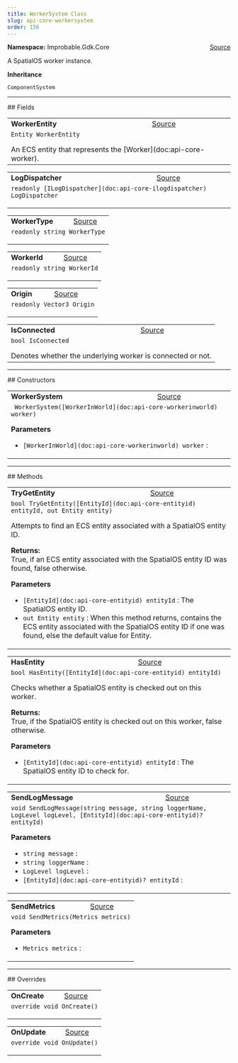 ```yaml
---
title: WorkerSystem Class
slug: api-core-workersystem
order: 156
---
```


<p><b>Namespace:</b> Improbable.Gdk.Core<span style="float: right"><a href="https://www.github.com/spatialos/gdk-for-unity/blob/0.3.3/workers/unity/Packages/io.improbable.gdk.core/Systems/WorkerSystem.cs/#L14">Source</a></span></p>

</p>


<p>A SpatialOS worker instance. </p>



</p>
<p><b>Inheritance</b></p>

<code>ComponentSystem</code>






</p>
<hr style="width:100%; border-top-color:#d8d8d8" />
## Fields


</p>


<table class="io-api-doc">    <tr>        <td class="io-api-doc-name"><a id="workerentity"></a><b>WorkerEntity</b></td>        <td class="io-api-doc-source"><a href="https://www.github.com/spatialos/gdk-for-unity/blob/0.3.3/workers/unity/Packages/io.improbable.gdk.core/Systems/WorkerSystem.cs/#L19">Source</a></td>    </tr>    <tr>        <td class="io-api-doc-content" colspan="2"><code>Entity WorkerEntity</code></p>An ECS entity that represents the [Worker](doc:api-core-worker). </td>    </tr></table>
<table class="io-api-doc">    <tr>        <td class="io-api-doc-name"><a id="logdispatcher"></a><b>LogDispatcher</b></td>        <td class="io-api-doc-source"><a href="https://www.github.com/spatialos/gdk-for-unity/blob/0.3.3/workers/unity/Packages/io.improbable.gdk.core/Systems/WorkerSystem.cs/#L21">Source</a></td>    </tr>    <tr>        <td class="io-api-doc-content" colspan="2"><code>readonly [ILogDispatcher](doc:api-core-ilogdispatcher) LogDispatcher</code></p></td>    </tr></table>
<table class="io-api-doc">    <tr>        <td class="io-api-doc-name"><a id="workertype"></a><b>WorkerType</b></td>        <td class="io-api-doc-source"><a href="https://www.github.com/spatialos/gdk-for-unity/blob/0.3.3/workers/unity/Packages/io.improbable.gdk.core/Systems/WorkerSystem.cs/#L22">Source</a></td>    </tr>    <tr>        <td class="io-api-doc-content" colspan="2"><code>readonly string WorkerType</code></p></td>    </tr></table>
<table class="io-api-doc">    <tr>        <td class="io-api-doc-name"><a id="workerid"></a><b>WorkerId</b></td>        <td class="io-api-doc-source"><a href="https://www.github.com/spatialos/gdk-for-unity/blob/0.3.3/workers/unity/Packages/io.improbable.gdk.core/Systems/WorkerSystem.cs/#L23">Source</a></td>    </tr>    <tr>        <td class="io-api-doc-content" colspan="2"><code>readonly string WorkerId</code></p></td>    </tr></table>
<table class="io-api-doc">    <tr>        <td class="io-api-doc-name"><a id="origin"></a><b>Origin</b></td>        <td class="io-api-doc-source"><a href="https://www.github.com/spatialos/gdk-for-unity/blob/0.3.3/workers/unity/Packages/io.improbable.gdk.core/Systems/WorkerSystem.cs/#L24">Source</a></td>    </tr>    <tr>        <td class="io-api-doc-content" colspan="2"><code>readonly Vector3 Origin</code></p></td>    </tr></table>
<table class="io-api-doc">    <tr>        <td class="io-api-doc-name"><a id="isconnected"></a><b>IsConnected</b></td>        <td class="io-api-doc-source"><a href="https://www.github.com/spatialos/gdk-for-unity/blob/0.3.3/workers/unity/Packages/io.improbable.gdk.core/Systems/WorkerSystem.cs/#L29">Source</a></td>    </tr>    <tr>        <td class="io-api-doc-content" colspan="2"><code>bool IsConnected</code></p>Denotes whether the underlying worker is connected or not. </td>    </tr></table>






</p>
<hr style="width:100%; border-top-color:#d8d8d8" />
## Constructors


</p>


<table class="io-api-doc">    <tr>        <td class="io-api-doc-name"><a id="workersystem-workerinworld"></a><b>WorkerSystem</b></td>        <td class="io-api-doc-source"><a href="https://www.github.com/spatialos/gdk-for-unity/blob/0.3.3/workers/unity/Packages/io.improbable.gdk.core/Systems/WorkerSystem.cs/#L40">Source</a></td>    </tr>    <tr>        <td class="io-api-doc-content" colspan="2"><code> WorkerSystem([WorkerInWorld](doc:api-core-workerinworld) worker)</code></p></p><b>Parameters</b><ul><li><code>[WorkerInWorld](doc:api-core-workerinworld) worker</code> : </li></ul></td>    </tr></table>



</p>
<hr style="width:100%; border-top-color:#d8d8d8" />
## Methods


</p>


<table class="io-api-doc">    <tr>        <td class="io-api-doc-name"><a id="trygetentity-entityid-out-entity"></a><b>TryGetEntity</b></td>        <td class="io-api-doc-source"><a href="https://www.github.com/spatialos/gdk-for-unity/blob/0.3.3/workers/unity/Packages/io.improbable.gdk.core/Systems/WorkerSystem.cs/#L62">Source</a></td>    </tr>    <tr>        <td class="io-api-doc-content" colspan="2"><code>bool TryGetEntity([EntityId](doc:api-core-entityid) entityId, out Entity entity)</code></p>Attempts to find an ECS entity associated with a SpatialOS entity ID. </p><b>Returns:</b></br>True, if an ECS entity associated with the SpatialOS entity ID was found, false otherwise. </p><b>Parameters</b><ul><li><code>[EntityId](doc:api-core-entityid) entityId</code> : The SpatialOS entity ID.</li><li><code>out Entity entity</code> : When this method returns, contains the ECS entity associated with the SpatialOS entity ID if one was found, else the default value for Entity. </li></ul></td>    </tr></table>
<table class="io-api-doc">    <tr>        <td class="io-api-doc-name"><a id="hasentity-entityid"></a><b>HasEntity</b></td>        <td class="io-api-doc-source"><a href="https://www.github.com/spatialos/gdk-for-unity/blob/0.3.3/workers/unity/Packages/io.improbable.gdk.core/Systems/WorkerSystem.cs/#L72">Source</a></td>    </tr>    <tr>        <td class="io-api-doc-content" colspan="2"><code>bool HasEntity([EntityId](doc:api-core-entityid) entityId)</code></p>Checks whether a SpatialOS entity is checked out on this worker. </p><b>Returns:</b></br>True, if the SpatialOS entity is checked out on this worker, false otherwise.</p><b>Parameters</b><ul><li><code>[EntityId](doc:api-core-entityid) entityId</code> : The SpatialOS entity ID to check for.</li></ul></td>    </tr></table>
<table class="io-api-doc">    <tr>        <td class="io-api-doc-name"><a id="sendlogmessage-string-string-loglevel-entityid"></a><b>SendLogMessage</b></td>        <td class="io-api-doc-source"><a href="https://www.github.com/spatialos/gdk-for-unity/blob/0.3.3/workers/unity/Packages/io.improbable.gdk.core/Systems/WorkerSystem.cs/#L77">Source</a></td>    </tr>    <tr>        <td class="io-api-doc-content" colspan="2"><code>void SendLogMessage(string message, string loggerName, LogLevel logLevel, [EntityId](doc:api-core-entityid)? entityId)</code></p></p><b>Parameters</b><ul><li><code>string message</code> : </li><li><code>string loggerName</code> : </li><li><code>LogLevel logLevel</code> : </li><li><code>[EntityId](doc:api-core-entityid)? entityId</code> : </li></ul></td>    </tr></table>
<table class="io-api-doc">    <tr>        <td class="io-api-doc-name"><a id="sendmetrics-metrics"></a><b>SendMetrics</b></td>        <td class="io-api-doc-source"><a href="https://www.github.com/spatialos/gdk-for-unity/blob/0.3.3/workers/unity/Packages/io.improbable.gdk.core/Systems/WorkerSystem.cs/#L82">Source</a></td>    </tr>    <tr>        <td class="io-api-doc-content" colspan="2"><code>void SendMetrics(Metrics metrics)</code></p></p><b>Parameters</b><ul><li><code>Metrics metrics</code> : </li></ul></td>    </tr></table>



</p>
<hr style="width:100%; border-top-color:#d8d8d8" />
## Overrides


</p>


<table class="io-api-doc">    <tr>        <td class="io-api-doc-name"><a id="oncreate"></a><b>OnCreate</b></td>        <td class="io-api-doc-source"><a href="https://www.github.com/spatialos/gdk-for-unity/blob/0.3.3/workers/unity/Packages/io.improbable.gdk.core/Systems/WorkerSystem.cs/#L97">Source</a></td>    </tr>    <tr>        <td class="io-api-doc-content" colspan="2"><code>override void OnCreate()</code></p></td>    </tr></table>
<table class="io-api-doc">    <tr>        <td class="io-api-doc-name"><a id="onupdate"></a><b>OnUpdate</b></td>        <td class="io-api-doc-source"><a href="https://www.github.com/spatialos/gdk-for-unity/blob/0.3.3/workers/unity/Packages/io.improbable.gdk.core/Systems/WorkerSystem.cs/#L106">Source</a></td>    </tr>    <tr>        <td class="io-api-doc-content" colspan="2"><code>override void OnUpdate()</code></p></td>    </tr></table>


